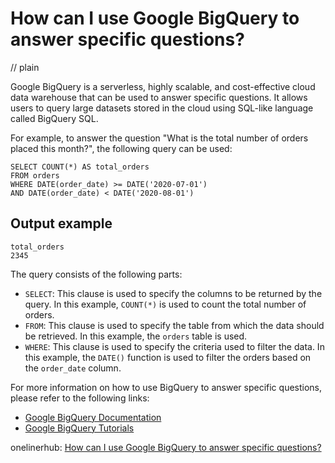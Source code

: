 # How can I use Google BigQuery to answer specific questions?
// plain

Google BigQuery is a serverless, highly scalable, and cost-effective cloud data warehouse that can be used to answer specific questions. It allows users to query large datasets stored in the cloud using SQL-like language called BigQuery SQL.

For example, to answer the question "What is the total number of orders placed this month?", the following query can be used:

```
SELECT COUNT(*) AS total_orders
FROM orders
WHERE DATE(order_date) >= DATE('2020-07-01')
AND DATE(order_date) < DATE('2020-08-01')
```

## Output example

```
total_orders
2345
```

The query consists of the following parts:

* `SELECT`: This clause is used to specify the columns to be returned by the query. In this example, `COUNT(*)` is used to count the total number of orders.
* `FROM`: This clause is used to specify the table from which the data should be retrieved. In this example, the `orders` table is used.
* `WHERE`: This clause is used to specify the criteria used to filter the data. In this example, the `DATE()` function is used to filter the orders based on the `order_date` column.

For more information on how to use BigQuery to answer specific questions, please refer to the following links:

* [Google BigQuery Documentation](https://cloud.google.com/bigquery/docs/)
* [Google BigQuery Tutorials](https://cloud.google.com/bigquery/tutorials/)

onelinerhub: [How can I use Google BigQuery to answer specific questions?](https://onelinerhub.com/google-big-query/how-can-i-use-google-bigquery-to-answer-specific-questions)